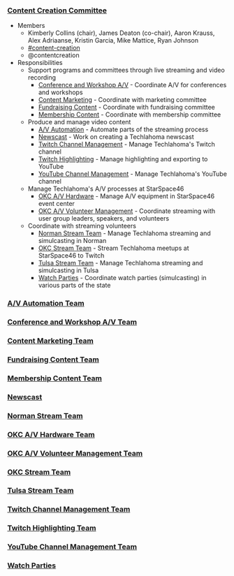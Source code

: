 ### [Content Creation Committee](Content_Creation_Committee.md)
* Members
  * Kimberly Collins (chair), James Deaton (co-chair), Aaron Krauss, Alex Adriaanse, Kristin Garcia, Mike Mattice, Ryan Johnson
  * [#content-creation](https://techlahoma.slack.com/messages/content-creation)
  * @contentcreation
* Responsibilities
  * Support programs and committees through live streaming and video recording
    * [Conference and Workshop A/V](#conference-and-workshop-av-team) - Coordinate A/V for conferences and workshops
    * [Content Marketing](#content-marketing-team) - Coordinate with marketing committee
    * [Fundraising Content](#fundraising-content-team) - Coordinate with fundraising committee
    * [Membership Content](#membership-content-team) - Coordinate with membership committee
  * Produce and manage video content
    * [A/V Automation](#av-automation-team) - Automate parts of the streaming process
    * [Newscast](#newscast) - Work on creating a Techlahoma newscast
    * [Twitch Channel Management](#twitch-channel-management-team) - Manage Techlahoma's Twitch channel
    * [Twitch Highlighting](#twitch-highlighting-team) - Manage highlighting and exporting to YouTube
    * [YouTube Channel Management](#youtube-channel-management-team) - Manage Techlahoma's YouTube channel
  * Manage Techlahoma's A/V processes at StarSpace46
    * [OKC A/V Hardware](#okc-av-hardware-team) - Manage A/V equipment in StarSpace46 event center
    * [OKC A/V Volunteer Management](#okc-av-volunteer-management-team) - Coordinate streaming with user group leaders, speakers, and volunteers
  * Coordinate with streaming volunteers
    * [Norman Stream Team](#norman-stream-team) - Manage Techlahoma streaming and simulcasting in Norman
    * [OKC Stream Team](#okc-stream-team) - Stream Techlahoma meetups at StarSpace46 to Twitch
    * [Tulsa Stream Team](#tulsa-stream-team) - Manage Techlahoma streaming and simulcasting in Tulsa
    * [Watch Parties](#watch-parties) - Coordinate watch parties (simulcasting) in various parts of the state

### [A/V Automation Team](AV_Automation_Team.md)

### [Conference and Workshop A/V Team](Conference_and_Workshop_AV_Team.md)

### [Content Marketing Team](Content_Marketing_Team.md)

### [Fundraising Content Team](Fundraising_Content_Team.md)

### [Membership Content Team](Membership_Content_Team.md)

### [Newscast](Newscast.md)

### [Norman Stream Team](Norman_Stream_Team.md)

### [OKC A/V Hardware Team](OKC_AV_Hardware_Team.md)

### [OKC A/V Volunteer Management Team](OKC_AV_Volunteer_Management_Team.md)

### [OKC Stream Team](OKC_Stream_Team.md)

### [Tulsa Stream Team](Tulsa_Stream_Team.md)

### [Twitch Channel Management Team](Twitch_Channel_Management_Team.md)

### [Twitch Highlighting Team](Twitch_Highlight_Team.md)

### [YouTube Channel Management Team](Youtube_Channel_Management_Team.md)

### [Watch Parties](Watch_Parties.md)
